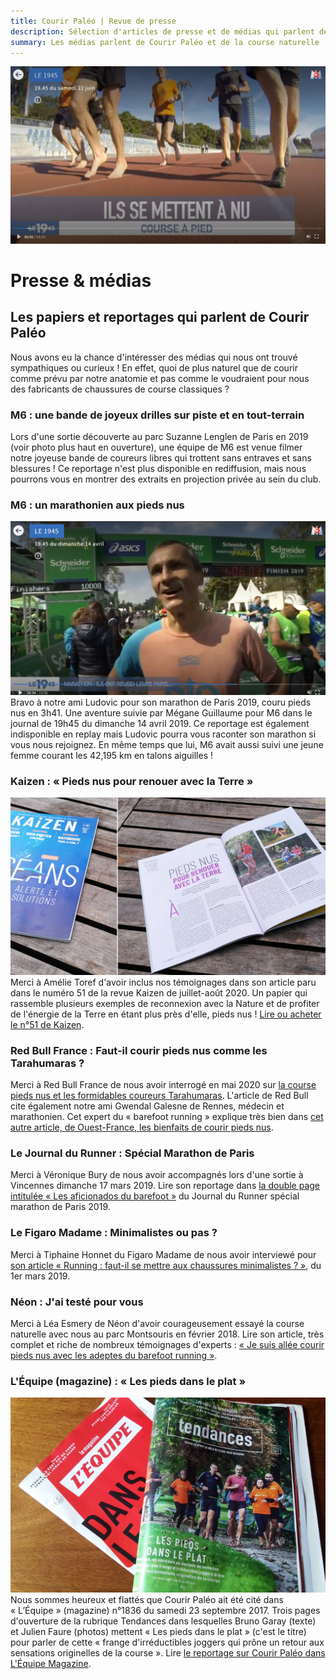 ```yaml
---
title: Courir Paléo | Revue de presse
description: Sélection d'articles de presse et de médias qui parlent de Courir Paléo
summary: Les médias parlent de Courir Paléo et de la course naturelle
---
```

![Courir Paleo](/assets/images/CourirPaleo_SuzanneLenglen_M6_piste_face_1200px.JPG)
# Presse & médias
## Les papiers et reportages qui parlent de Courir Paléo
Nous avons eu la chance d'intéresser des médias qui nous ont trouvé sympathiques ou curieux&nbsp;! En effet, quoi de plus naturel que de courir comme prévu par notre anatomie et pas comme le voudraient pour nous des fabricants de chaussures de course classiques&nbsp;?


### M6 : une bande de joyeux drilles sur piste et en tout-terrain
Lors d'une sortie découverte au parc Suzanne Lenglen de Paris en 2019 (voir photo plus haut en ouverture), une équipe de M6 est venue filmer notre joyeuse bande de coureurs libres qui trottent sans entraves et sans blessures&nbsp;! Ce reportage n'est plus disponible en rediffusion, mais nous pourrons vous en montrer des extraits en projection privée au sein du club.


### M6 : un marathonien aux pieds nus
![Courir Paleo](/assets/images/CourirPaleo_M6_marathon_Ludovic_1200px.jpg)
Bravo à notre ami Ludovic pour son marathon de Paris 2019, couru pieds nus en 3h41. Une aventure suivie par Mégane Guillaume pour M6 dans le journal de 19h45 du dimanche 14 avril 2019. Ce reportage est également indisponible en replay mais Ludovic pourra vous raconter son marathon si vous nous rejoignez. En même temps que lui, M6 avait aussi suivi une jeune femme courant les 42,195&nbsp;km en talons aiguilles&nbsp;!


### Kaizen&nbsp;: «&nbsp;Pieds nus pour renouer avec la Terre&nbsp;»
![Courir Paleo](/assets/images/CourirPaleo_Kaizen-numero-51_1200px.jpg)
Merci à Amélie Toref d'avoir inclus nos témoignages dans son article paru dans le numéro 51 de la revue Kaizen de juillet-août 2020. Un papier qui rassemble plusieurs exemples de reconnexion avec la Nature et de profiter de l'énergie de la Terre en étant plus près d'elle, pieds nus&nbsp;!
[Lire ou acheter le n°51 de Kaizen](https://boutique.kaizen-magazine.com/bimestriels/616-kaizen-51.html).


### Red Bull France&nbsp;: Faut-il courir pieds nus comme les Tarahumaras&nbsp;?
Merci à Red Bull France de nous avoir interrogé en mai 2020 sur [la course pieds nus et les formidables coureurs Tarahumaras](https://www.redbull.com/fr-fr/courir-pied-nus-barefoot-running). L'article de Red Bull cite également notre ami Gwendal Galesne de Rennes, médecin et marathonien. Cet expert du «&nbsp;barefoot running&nbsp;» explique très bien dans [cet autre article, de Ouest-France, les bienfaits de courir pieds nus](https://www.ouest-france.fr/sport/running/running-courir-pieds-nus-qu-en-penser-5724359).


### Le Journal du Runner&nbsp;: Spécial Marathon de Paris
Merci à Véronique Bury de nous avoir accompagnés lors d'une sortie à Vincennes dimanche 17 mars 2019. Lire son reportage dans [la double page intitulée «&nbsp;Les aficionados du barefoot&nbsp;»](https://courirpaleo.github.io/assets/documents/Journal-du-Runner-17-mars-2019-Aficionados-du-barefoot-Courir-Paleo.pdf) du Journal du Runner spécial marathon de Paris 2019.


### Le Figaro Madame&nbsp;: Minimalistes ou pas&nbsp;?
Merci à Tiphaine Honnet du Figaro Madame de nous avoir interviewé pour [son article «&nbsp;Running&nbsp;: faut-il se mettre aux chaussures minimalistes&nbsp;?&nbsp;»](https://madame.lefigaro.fr/bien-etre/running-faut-il-se-mettre-aux-chaussures-minimalistes-baskets-010319-164044), du 1er mars 2019.


### Néon&nbsp;: J'ai testé pour vous
Merci à Léa Esmery de Néon d'avoir courageusement essayé la course naturelle avec nous au parc Montsouris en février 2018. Lire son article, très complet et riche de nombreux témoignages d'experts&nbsp;: [«&nbsp;Je suis allée courir pieds nus avec les adeptes du barefoot running&nbsp;»](https://www.neonmag.fr/je-suis-alle-courir-pieds-nus-avec-les-adepte-du-barefoot-running-502371.html).


### L'Équipe (magazine)&nbsp;: «&nbsp;Les pieds dans le plat&nbsp;»
![Courir Paleo](/assets/images/CourirPaleo_couv_Equipe_Mag_1200px.jpg)
Nous sommes heureux et flattés que Courir Paléo ait été cité dans «&nbsp;L’Équipe&nbsp;» (magazine) n°1836 du samedi 23 septembre 2017. Trois pages d'ouverture de la rubrique Tendances dans lesquelles Bruno Garay (texte) et Julien Faure (photos) mettent «&nbsp;Les pieds dans le plat&nbsp;» (c'est le titre) pour parler de cette «&nbsp;frange d'irréductibles joggers qui prône un retour aux sensations originelles de la course&nbsp;».
Lire [le reportage sur Courir Paléo dans L'Équipe Magazine](https://courirpaleo.github.io/assets/documents/LEquipe-Mag-23-09-2017-Tendances.pdf).
